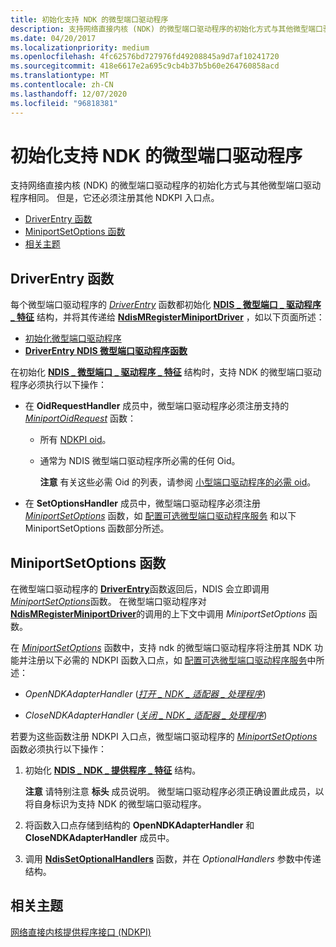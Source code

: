 ```yaml
---
title: 初始化支持 NDK 的微型端口驱动程序
description: 支持网络直接内核 (NDK) 的微型端口驱动程序的初始化方式与其他微型端口驱动程序相同。 但是，它还必须注册其他 NDKPI 入口点。
ms.date: 04/20/2017
ms.localizationpriority: medium
ms.openlocfilehash: 4fc62576bd727976fd49208845a9d7af10241720
ms.sourcegitcommit: 418e6617e2a695c9cb4b37b5b60e264760858acd
ms.translationtype: MT
ms.contentlocale: zh-CN
ms.lasthandoff: 12/07/2020
ms.locfileid: "96818381"
---
```

# <a name="initializing-an-ndk-capable-miniport-driver"></a>初始化支持 NDK 的微型端口驱动程序


支持网络直接内核 (NDK) 的微型端口驱动程序的初始化方式与其他微型端口驱动程序相同。 但是，它还必须注册其他 NDKPI 入口点。

-   [DriverEntry 函数](#driverentry-function)
-   [MiniportSetOptions 函数](#miniportsetoptions-function)
-   [相关主题](#related-topics)

## <a name="driverentry-function"></a>DriverEntry 函数


每个微型端口驱动程序的 [*DriverEntry*](/windows-hardware/drivers/ddi/wdm/nc-wdm-driver_initialize) 函数都初始化 [**NDIS \_ 微型端口 \_ 驱动程序 \_ 特征**](/windows-hardware/drivers/ddi/ndis/ns-ndis-_ndis_miniport_driver_characteristics) 结构，并将其传递给 [**NdisMRegisterMiniportDriver**](/windows-hardware/drivers/ddi/ndis/nf-ndis-ndismregisterminiportdriver) ，如以下页面所述：

-   [初始化微型端口驱动程序](initializing-a-miniport-driver.md)
-   [**DriverEntry NDIS 微型端口驱动程序函数**](./initializing-a-miniport-driver.md)

在初始化 [**NDIS \_ 微型端口 \_ 驱动程序 \_ 特征**](/windows-hardware/drivers/ddi/ndis/ns-ndis-_ndis_miniport_driver_characteristics) 结构时，支持 NDK 的微型端口驱动程序必须执行以下操作：

-   在 **OidRequestHandler** 成员中，微型端口驱动程序必须注册支持的 [*MiniportOidRequest*](/windows-hardware/drivers/ddi/ndis/nc-ndis-miniport_oid_request) 函数：

    -   所有 [NDKPI oid](/windows-hardware/drivers/ddi/ntddndis/index)。

    -   通常为 NDIS 微型端口驱动程序所必需的任何 Oid。

        **注意**  有关这些必需 Oid 的列表，请参阅 [小型端口驱动程序的必需 oid](./mandatory-oids-for-miniport-drivers.md)。

         

-   在 **SetOptionsHandler** 成员中，微型端口驱动程序必须注册 [*MiniportSetOptions*](/windows-hardware/drivers/ddi/ndis/nc-ndis-set_options) 函数，如 [配置可选微型端口驱动程序服务](configuring-optional-miniport-driver-services.md) 和以下 MiniportSetOptions 函数部分所述。

## <a name="miniportsetoptions-function"></a>MiniportSetOptions 函数


在微型端口驱动程序的 [**DriverEntry**](./initializing-a-miniport-driver.md)函数返回后，NDIS 会立即调用 [*MiniportSetOptions*](/windows-hardware/drivers/ddi/ndis/nc-ndis-set_options)函数。 在微型端口驱动程序对 [**NdisMRegisterMiniportDriver**](/windows-hardware/drivers/ddi/ndis/nf-ndis-ndismregisterminiportdriver)的调用的上下文中调用 *MiniportSetOptions* 函数。

在 [*MiniportSetOptions*](/windows-hardware/drivers/ddi/ndis/nc-ndis-set_options) 函数中，支持 ndk 的微型端口驱动程序将注册其 NDK 功能并注册以下必需的 NDKPI 函数入口点，如 [配置可选微型端口驱动程序服务](configuring-optional-miniport-driver-services.md)中所述：

-   *OpenNDKAdapterHandler* ([*打开 \_ NDK \_ 适配器 \_ 处理程序*](/windows-hardware/drivers/ddi/ndisndk/nc-ndisndk-open_ndk_adapter_handler)) 

-   *CloseNDKAdapterHandler* ([*关闭 \_ NDK \_ 适配器 \_ 处理程序*](/windows-hardware/drivers/ddi/ndisndk/nc-ndisndk-close_ndk_adapter_handler)) 

若要为这些函数注册 NDKPI 入口点，微型端口驱动程序的 [*MiniportSetOptions*](/windows-hardware/drivers/ddi/ndis/nc-ndis-set_options) 函数必须执行以下操作：

1.  初始化 [**NDIS \_ NDK \_ 提供程序 \_ 特征**](/windows-hardware/drivers/ddi/ndisndk/ns-ndisndk-_ndis_ndk_provider_characteristics) 结构。

    **注意**  请特别注意 **标头** 成员说明。 微型端口驱动程序必须正确设置此成员，以将自身标识为支持 NDK 的微型端口驱动程序。

     

2.  将函数入口点存储到结构的 **OpenNDKAdapterHandler** 和 **CloseNDKAdapterHandler** 成员中。

3.  调用 [**NdisSetOptionalHandlers**](/windows-hardware/drivers/ddi/ndis/nf-ndis-ndissetoptionalhandlers) 函数，并在 *OptionalHandlers* 参数中传递结构。

## <a name="related-topics"></a>相关主题


[网络直接内核提供程序接口 (NDKPI)](./overview-of-network-direct-kernel-provider-interface--ndkpi-.md)

 

